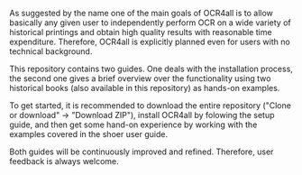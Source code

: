 As suggested by the name one of the main goals of OCR4all is to allow basically
any given user to independently perform OCR on a wide variety of historical printings
and obtain high quality results with reasonable time expenditure. Therefore, OCR4all
is explicitly planned even for users with no technical background.

This repository contains two guides. One deals with the installation process,
the second one gives a brief overview over the functionality using two historical
books (also available in this repository) as hands-on examples.

To get started, it is recommended to download the entire repository
("Clone or download" -> "Download ZIP"), install OCR4all by folowing the setup guide,
and then get some hand-on experience by working with the examples covered in the
shoer user guide.

Both guides will be continuously improved and refined. Therefore, user feedback is
always welcome.
